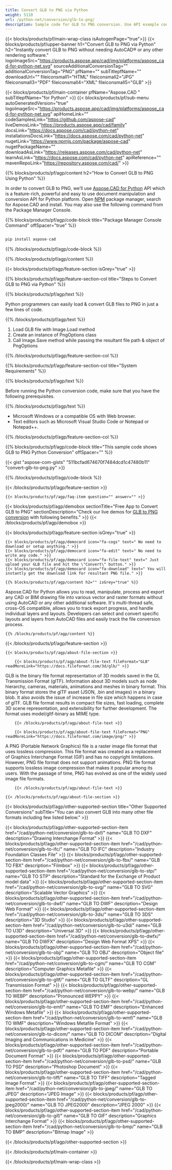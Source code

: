 ```yaml
---
title: Convert GLB to PNG via Python
weight: 5110
url: /python-net/conversion/glb-to-png/ 
description: Sample code for GLB to PNG conversion. Use API example code for batch GLB files to PNG conversion.
---
```


{{< blocks/products/pf/main-wrap-class isAutogenPage="true">}}
{{< blocks/products/pf/upper-banner h1="Convert GLB to PNG via Python" h2="Instantly convert GLB to PNG without needing AutoCAD® or any other rendering software." logoImageSrc="https://products.aspose.app/cad/img/platforms/aspose_cad-for-python-net.svg" sourceAdditionalConversionTag="" additionalConversionTag="PNG" pfName="" subTitlepfName="" downloadUrl="" fileiconsmall1="HTML" fileiconsmall2="JPG" fileiconsmall3="PDF" fileiconsmall4="XML" fileiconsmall5="GLB" >}}

{{< blocks/products/pf/main-container pfName="Aspose.CAD " subTitlepfName="for Python" >}}
{{< blocks/products/pf/sub-menu autoGeneratedVersion="true" logoImageSrc="https://products.aspose.app/cad/img/platforms/aspose_cad-for-python-net.svg" apiHomeLink="" codeSamplesLink="https://github.com/aspose-cad" liveDemosLink="https://products.aspose.app/cad/family" docsLink="https://docs.aspose.com/cad/python-net" installationsDocsLink="https://docs.aspose.com/cad/python-net" nugetLink="https://www.npmjs.com/package/aspose-cad" nugetPackageName="" downloadAsLink="https://releases.aspose.com/cad/python-net" learnAsLink="https://docs.aspose.com/cad/python-net" apiReference="" mavenRepoLink="https://repository.aspose.com/cad/" >}}

{{% blocks/products/pf/agp/content h2="How to Convert GLB to PNG Using Python" %}}

 In order to convert GLB to PNG, we’ll use [Aspose.CAD for Python](https://products.aspose.com/cad/python-net) API which is a feature-rich, powerful and easy to use document manipulation and conversion API for Python platform. Open [NPM](https://www.npmjs.com/package/aspose-cad) package manager, search for Aspose.CAD and install. You may also use the following command from the Package Manager Console.

{{% blocks/products/pf/agp/code-block title="Package Manager Console Command" offSpacer="true" %}}

```py

pip install aspose-cad

```

{{% /blocks/products/pf/agp/code-block %}}

{{% /blocks/products/pf/agp/content %}}

{{< blocks/products/pf/agp/feature-section isGrey="true" >}}

{{% blocks/products/pf/agp/feature-section-col title="Steps to Convert GLB to PNG via Python" %}}

{{% blocks/products/pf/agp/text %}}

Python programmers can easily load & convert GLB files to PNG in just a few lines of code.

{{% /blocks/products/pf/agp/text %}}

1.  Load GLB file with Image.Load method
1.  Create an instance of PngOptions class
1.  Call Image.Save method while passing the resultant file path & object of PngOptions

{{% /blocks/products/pf/agp/feature-section-col %}}

{{% blocks/products/pf/agp/feature-section-col title="System Requirements" %}}

{{% blocks/products/pf/agp/text %}}

 Before running the Python conversion code, make sure that you have the following prerequisites.

{{% /blocks/products/pf/agp/text %}}

-  Microsoft Windows or a compatible OS with Web browser.
-  Text editors such as Microsoft Visual Studio Code or Notepad or Notepad++.

{{% /blocks/products/pf/agp/feature-section-col %}}

{{% blocks/products/pf/agp/code-block title="This sample code shows GLB to PNG Python Conversion" offSpacer="" %}}

{{< gist "aspose-com-gists" "511bcfad674670f7484dcd1c47480b11" "convert-glb-to-png.py" >}}

{{% /blocks/products/pf/agp/code-block %}}

{{< /blocks/products/pf/agp/feature-section >}}

    {{< blocks/products/pf/agp/faq-item question="" answer="" >}}
 

<!-- aboutfile Starts -->

{{< blocks/products/pf/agp/demobox sectionTitle="Free App to Convert GLB to PNG" sectionDescription="Check our live demos for [GLB to PNG conversion](https://products.aspose.app/cad/conversion/glb-to-png) with following benefits." >}}
{{< /blocks/products/pf/agp/demobox >}}

{{< blocks/products/pf/agp/feature-section isGrey="true" >}}

    {{< blocks/products/pf/agp/democard icon="fa-cogs" text=" No need to download or setup anything." >}}
    {{< blocks/products/pf/agp/democard icon="fa-edit" text=" No need to write any code." >}}
    {{< blocks/products/pf/agp/democard icon="fa-file-text" text=" Just upload your GLB file and hit the \"Convert\" button." >}}
    {{< blocks/products/pf/agp/democard icon="fa-download" text=" You will instantly get the download link for resultant PNG file." >}}

    {{% blocks/products/pf/agp/content h2="" isGrey="true" %}}

Aspose.CAD for Python allows you to read, manipulate, process and export any CAD or BIM drawing file into various vector and raster formats without using AutoCAD or any other additional software. It's multi-thread safe, cross-OS compatible, allows you to track export progress, and handle individual layers and layouts. Developers can select and convert specific layouts and layers from AutoCAD files and easily track the file conversion process.

    {{% /blocks/products/pf/agp/content %}}

{{< /blocks/products/pf/agp/feature-section >}}

    {{< blocks/products/pf/agp/about-file-section >}}

        {{< blocks/products/pf/agp/about-file-text fileFormat="GLB" readMoreLink="https://docs.fileformat.com/3d/glb/" >}}
GLB is the binary file format representation of 3D models saved in the GL Transmission Format (glTF). Information about 3D models such as node hierarchy, cameras, materials, animations and meshes in binary format. This binary format stores the glTF asset (JSON, .bin and images) in a binary blob. It also avoids the issue of increase in file size which happens in case of glTF. GLB file format results in compact file sizes, fast loading, complete 3D scene representation, and extensibility for further development. The format uses model/gltf-binary as MIME type.

        {{< /blocks/products/pf/agp/about-file-text >}}

        {{< blocks/products/pf/agp/about-file-text fileFormat="PNG" readMoreLink="https://docs.fileformat.com/image/png/" >}}
A PNG (Portable Network Graphics) file is a raster image file format that uses lossless compression. This file format was created as a replacement of Graphics Interchange Format (GIF) and has no copyright limitations. However, PNG file format does not support animations. PNG file format supports lossless image compression that makes it popular among its users. With the passage of time, PNG has evolved as one of the widely used image file formats.

        {{< /blocks/products/pf/agp/about-file-text >}}

    {{< /blocks/products/pf/agp/about-file-section >}}

<!-- aboutfile Ends -->

{{< blocks/products/pf/agp/other-supported-section title="Other Supported Conversions" subTitle="You can also convert GLB into many other file formats including few listed below." >}}

{{< blocks/products/pf/agp/other-supported-section-item href="/cad/python-net/conversion/glb-to-dxf/" name="GLB TO DXF" description="Drawing Interchange Format" >}}
{{< blocks/products/pf/agp/other-supported-section-item href="/cad/python-net/conversion/glb-to-ifc/" name="GLB TO IFC" description="Industry Foundation Classes File" >}}
{{< blocks/products/pf/agp/other-supported-section-item href="/cad/python-net/conversion/glb-to-fbx/" name="GLB TO FBX" description="Filmbox" >}}
{{< blocks/products/pf/agp/other-supported-section-item href="/cad/python-net/conversion/glb-to-stp/" name="GLB TO STP" description="Standard for the Exchange of Product model data" >}}
{{< blocks/products/pf/agp/other-supported-section-item href="/cad/python-net/conversion/glb-to-svg/" name="GLB TO SVG" description="Scalable Vector Graphics" >}}
{{< blocks/products/pf/agp/other-supported-section-item href="/cad/python-net/conversion/glb-to-dwf/" name="GLB TO DWF" description="Design Web Format" >}}
{{< blocks/products/pf/agp/other-supported-section-item href="/cad/python-net/conversion/glb-to-3ds/" name="GLB TO 3DS" description="3D Studio" >}}
{{< blocks/products/pf/agp/other-supported-section-item href="/cad/python-net/conversion/glb-to-u3d/" name="GLB TO U3D" description="Universal 3D" >}}
{{< blocks/products/pf/agp/other-supported-section-item href="/cad/python-net/conversion/glb-to-dwfx/" name="GLB TO DWFX" description="Design Web Format XPS" >}}
{{< blocks/products/pf/agp/other-supported-section-item href="/cad/python-net/conversion/glb-to-obj/" name="GLB TO OBJ" description="Object file" >}}
{{< blocks/products/pf/agp/other-supported-section-item href="/cad/python-net/conversion/glb-to-cgm/" name="GLB TO CGM" description="Computer Graphics Metafile" >}}
{{< blocks/products/pf/agp/other-supported-section-item href="/cad/python-net/conversion/glb-to-gltf/" name="GLB TO GLTF" description="GL Transmission Format" >}}
{{< blocks/products/pf/agp/other-supported-section-item href="/cad/python-net/conversion/glb-to-webp/" name="GLB TO WEBP" description="Pronounced WEPPY" >}}
{{< blocks/products/pf/agp/other-supported-section-item href="/cad/python-net/conversion/glb-to-emf/" name="GLB TO EMF" description="Enhanced Windows Metafile" >}}
{{< blocks/products/pf/agp/other-supported-section-item href="/cad/python-net/conversion/glb-to-wmf/" name="GLB TO WMF" description="Windows Metafile Format" >}}
{{< blocks/products/pf/agp/other-supported-section-item href="/cad/python-net/conversion/glb-to-dicom/" name="GLB TO DICOM" description="Digital Imaging and Communications in Medicine" >}}
{{< blocks/products/pf/agp/other-supported-section-item href="/cad/python-net/conversion/glb-to-pdf/" name="GLB TO PDF" description="Portable Document Format" >}}
{{< blocks/products/pf/agp/other-supported-section-item href="/cad/python-net/conversion/glb-to-psd/" name="GLB TO PSD" description="Photoshop Document" >}}
{{< blocks/products/pf/agp/other-supported-section-item href="/cad/python-net/conversion/glb-to-tiff/" name="GLB TO TIFF" description="Tagged Image Format" >}}
{{< blocks/products/pf/agp/other-supported-section-item href="/cad/python-net/conversion/glb-to-jpeg/" name="GLB TO JPEG" description="JPEG Image" >}}
{{< blocks/products/pf/agp/other-supported-section-item href="/cad/python-net/conversion/glb-to-jpeg2000/" name="GLB TO JPEG2000" description="JPEG 2000" >}}
{{< blocks/products/pf/agp/other-supported-section-item href="/cad/python-net/conversion/glb-to-gif/" name="GLB TO GIF" description="Graphics Interchange Format" >}}
{{< blocks/products/pf/agp/other-supported-section-item href="/cad/python-net/conversion/glb-to-bmp/" name="GLB TO BMP" description="Bitmap Image" >}}


{{< /blocks/products/pf/agp/other-supported-section >}}

{{< /blocks/products/pf/main-container >}}
    
{{< /blocks/products/pf/main-wrap-class >}}